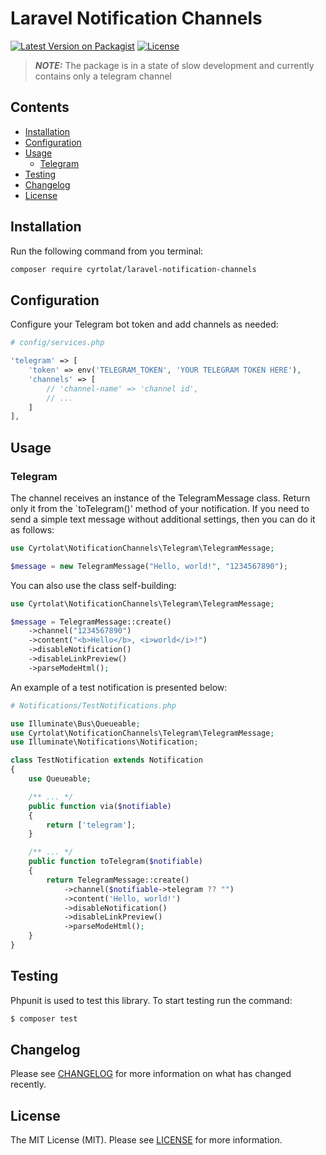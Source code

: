 # Laravel Notification Channels

[![Latest Version on Packagist](https://img.shields.io/packagist/v/cyrtolat/laravel-notification-channels?style=flat-square)](https://packagist.org/packages/cyrtolat/laravel-notification-channels)
[![License](https://img.shields.io/github/license/cyrtolat/laravel-notification-channels?style=flat-square)](https://packagist.org/packages/cyrtolat/laravel-notification-channels)

> **_NOTE:_**  The package is in a state of slow development and currently contains only a telegram channel

## Contents
- [Installation](#installation)
- [Configuration](#configuration)
- [Usage](#Usage)
    - [Telegram](#Telegram)
- [Testing](#testing)
- [Changelog](#changelog)
- [License](#license)

## Installation

Run the following command from you terminal:

```bash
composer require cyrtolat/laravel-notification-channels
```

## Configuration

Configure your Telegram bot token and add channels as needed:

```php
# config/services.php

'telegram' => [
    'token' => env('TELEGRAM_TOKEN', 'YOUR TELEGRAM TOKEN HERE'),
    'channels' => [
        // 'channel-name' => 'channel id',
        // ...
    ]   
],
```

## Usage

### Telegram 

The channel receives an instance of the TelegramMessage class. Return only it from the `toTelegram()' method of your notification. If you need to send a simple text message without additional settings, then you can do it as follows:

```php
use Cyrtolat\NotificationChannels\Telegram\TelegramMessage;

$message = new TelegramMessage("Hello, world!", "1234567890");
```

You can also use the class self-building:

```php
use Cyrtolat\NotificationChannels\Telegram\TelegramMessage;

$message = TelegramMessage::create()
    ->channel("1234567890")
    ->content("<b>Hello</b>, <i>world</i>!")
    ->disableNotification()
    ->disableLinkPreview()
    ->parseModeHtml();
```

An example of a test notification is presented below:

```php
# Notifications/TestNotifications.php

use Illuminate\Bus\Queueable;
use Cyrtolat\NotificationChannels\Telegram\TelegramMessage;
use Illuminate\Notifications\Notification;

class TestNotification extends Notification
{
    use Queueable;

    /** ... */
    public function via($notifiable)
    {
        return ['telegram'];
    }

    /** ... */
    public function toTelegram($notifiable)
    {
        return TelegramMessage::create()
            ->channel($notifiable->telegram ?? "")
            ->content('Hello, world!')
            ->disableNotification()
            ->disableLinkPreview()
            ->parseModeHtml();
    }
}
```

## Testing

Phpunit is used to test this library. To start testing run the command:

```bash
$ composer test
```

## Changelog

Please see [CHANGELOG](CHANGELOG.md) for more information on what has changed recently.

## License

The MIT License (MIT). Please see [LICENSE](LICENSE.md) for more information.
